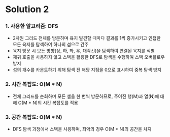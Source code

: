 # Solution 2
### 1. 사용한 알고리즘: DFS
- 2차원 그리드 전체를 방문하며 육지 발견할 때마다 결과를 1씩 증가시키고 인접한 모든 육지를 탐색하여 하나의 섬으로 간주
- 육지 방문 시 모든 방향(상, 하, 좌, 우, 대각선)을 탐색하여 연결된 육지를 식별
- 재귀 호출을 사용하지 않고 스택을 활용한 DFS로 탐색을 수행하여 스택 오버플로우 방지
- 섬의 개수를 카운트하기 위해 탐색 전 해당 지점을 0으로 표시하여 중복 탐색 방지
### 2. 시간 복잡도: O(M * N)
- 전체 그리드를 순회하며 모든 셀을 한 번씩 방문하므로, 주어진 행(M)과 열(N)에 대해 O(M * N)의 시간 복잡도를 적용
### 3. 공간 복잡도: O(M * N)
- DFS 탐색 과정에서 스택을 사용하며, 최악의 경우 O(M * N)의 공간을 차지
